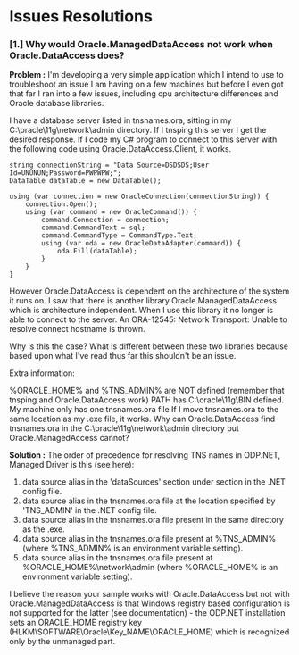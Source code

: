 # Issues Resolutions


### [1.] Why would Oracle.ManagedDataAccess not work when Oracle.DataAccess does?
<b>Problem :</b>
I'm developing a very simple application which I intend to use to troubleshoot an issue I am having on a few machines but before I even got that far I ran into a few issues, including cpu architecture differences and Oracle database libraries.

I have a database server listed in tnsnames.ora, sitting in my C:\oracle\11g\network\admin directory. If I tnsping this server I get the desired response. If I code my C# program to connect to this server with the following code using Oracle.DataAccess.Client, it works.
```
string connectionString = "Data Source=DSDSDS;User Id=UNUNUN;Password=PWPWPW;";
DataTable dataTable = new DataTable();

using (var connection = new OracleConnection(connectionString)) {
    connection.Open();
    using (var command = new OracleCommand()) {
        command.Connection = connection;
        command.CommandText = sql;
        command.CommandType = CommandType.Text;
        using (var oda = new OracleDataAdapter(command)) {
            oda.Fill(dataTable);
        }
    }
}
```
However Oracle.DataAccess is dependent on the architecture of the system it runs on. I saw that there is another library Oracle.ManagedDataAccess which is architecture independent. When I use this library it no longer is able to connect to the server. An ORA-12545: Network Transport: Unable to resolve connect hostname is thrown.

Why is this the case? What is different between these two libraries because based upon what I've read thus far this shouldn't be an issue.

Extra information:

%ORACLE_HOME% and %TNS_ADMIN% are NOT defined (remember that tnsping and Oracle.DataAccess work)
PATH has C:\oracle\11g\BIN defined.
My machine only has one tnsnames.ora file
If I move tnsnames.ora to the same location as my .exe file, it works. Why can Oracle.DataAccess find tnsnames.ora in the C:\oracle\11g\network\admin directory but Oracle.ManagedAccess cannot?

<b>Solution :</b>
The order of precedence for resolving TNS names in ODP.NET, Managed Driver is this (see here):
1. data source alias in the 'dataSources' section under section in the .NET config file.
1. data source alias in the tnsnames.ora file at the location specified by 'TNS_ADMIN' in the .NET config file.
1. data source alias in the tnsnames.ora file present in the same directory as the .exe.
1. data source alias in the tnsnames.ora file present at %TNS_ADMIN% (where %TNS_ADMIN% is an environment variable setting).
1. data source alias in the tnsnames.ora file present at %ORACLE_HOME%\network\admin (where %ORACLE_HOME% is an environment variable setting).

I believe the reason your sample works with Oracle.DataAccess but not with Oracle.ManagedDataAccess is that Windows registry based configuration is not supported for the latter (see documentation) - the ODP.NET installation sets an ORACLE_HOME registry key (HLKM\SOFTWARE\Oracle\Key_NAME\ORACLE_HOME) which is recognized only by the unmanaged part.
